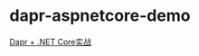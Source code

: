 # dapr-aspnetcore-demo

[Dapr + .NET Core实战](https://www.cnblogs.com/chenyishi/category/2034531.html)


